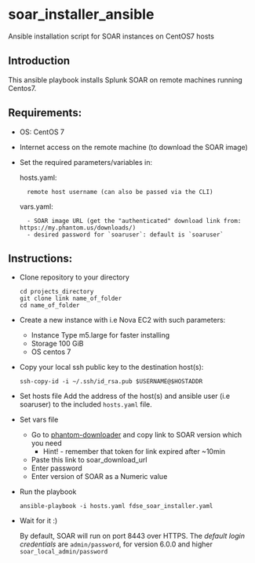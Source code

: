 # soar_installer_ansible
Ansible installation script for SOAR instances on CentOS7 hosts

## Introduction
This ansible playbook installs Splunk SOAR on remote machines running Centos7.

## Requirements:
- OS: CentOS 7
- Internet access on the remote machine (to download the SOAR image)
- Set the required parameters/variables in:

	hosts.yaml:

		remote host username (can also be passed via the CLI)


	vars.yaml:

		- SOAR image URL (get the "authenticated" download link from: https://my.phantom.us/downloads/)
		- desired password for `soaruser`: default is `soaruser`
	


## Instructions:
- Clone repository to your directory
	```
	cd projects_directory
	git clone link name_of_folder
	cd name_of_folder
	```

- Create a new instance with i.e Nova EC2 with such parameters:
	- Instance Type	m5.large for faster installing
	- Storage 100 GiB
	- OS centos 7

- Copy your local ssh public key to the destination host(s):
  
	```ssh-copy-id -i ~/.ssh/id_rsa.pub $USERNAME@$HOSTADDR``` 

- Set hosts file
	Add the address of the host(s) and ansible user (i.e soaruser) to the included `hosts.yaml` file.

- Set vars file
	- Go to [phantom-downloader](https://my.phantom.us/downloads/) and copy link to SOAR version which you need
		- Hint! - remember that token for link expired after ~10min
	- Paste this link to soar_download_url
	- Enter password
	- Enter version of SOAR as a Numeric value

- Run the playbook
	
	```ansible-playbook -i hosts.yaml fdse_soar_installer.yaml```

- Wait for it :)

	By default, SOAR will run on port 8443 over HTTPS.
	The *default login credentials* are `admin/password`, for version 6.0.0 and higher `soar_local_admin/password`
